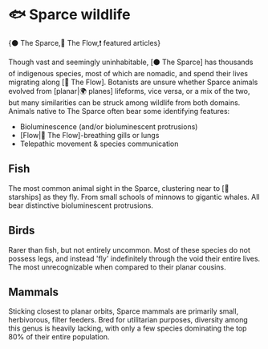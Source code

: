 # 🐟 Sparce wildlife

{⚫ The Sparce,🌌 The Flow,❗ featured articles}

Though vast and seemingly uninhabitable, [⚫ The Sparce] has thousands of indigenous species, most of which are nomadic, and spend their lives migrating along [🌌 The Flow]. Botanists are unsure whether Sparce animals evolved from [planar|🌍 planes] lifeforms, vice versa, or a mix of the two, but many similarities can be struck among wildlife from both domains. Animals native to The Sparce often bear some identifying features:

- Bioluminescence (and/or bioluminescent protrusions)
- [Flow|🌌 The Flow]-breathing gills or lungs
- Telepathic movement & species communication

## **Fish**
The most common animal sight in the Sparce, clustering near to [🚀 starships] as they fly. From small schools of minnows to gigantic whales. All bear distinctive bioluminescent protrusions.

## **Birds**
Rarer than fish, but not entirely uncommon. Most of these species do not possess legs, and instead 'fly' indefinitely through the void their entire lives. The most unrecognizable when compared to their planar cousins.

## **Mammals**
Sticking closest to planar orbits, Sparce mammals are primarily small, herbivorous, filter feeders. Bred for utilitarian purposes, diversity among this genus is heavily lacking, with only a few species dominating the top 80% of their entire population.
